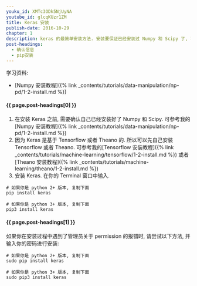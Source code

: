 ```yaml
---
youku_id: XMTc3ODk5NjUyNA
youtube_id: glcqKUzr1ZM
title: Keras 安装
publish-date: 2016-10-29
chapter: 1
description: keras 的最简单安装方法. 安装要保证已经安装过 Numpy 和 Scipy 了, 不然会安装不成功
post-headings:
  - 确认信息
  - pip安装
---
```


学习资料:
  * [Numpy 安装教程]({% link _contents/tutorials/data-manipulation/np-pd/1-2-install.md %})

<h4 class="tut-h4-pad" id="{{ page.post-headings[0] }}">{{ page.post-headings[0] }}</h4>

1. 在安装 Keras 之前, 需要确认自己已经安装好了 Numpy 和 Scipy. 可参考我的 [Numpy 安装教程]({% link _contents/tutorials/data-manipulation/np-pd/1-2-install.md %})
2. 因为 Keras 是基于 Tensorflow 或者 Theano 的. 所以可以先自己安装 Tensorflow 或者 Theano. 可参考我的[Tensorflow 安装教程]({% link _contents/tutorials/machine-learning/tensorflow/1-2-install.md %}) 或者 [Theano 安装教程]({% link _contents/tutorials/machine-learning/theano/1-2-install.md %})
3. 安装 Keras. 在你的 Terminal 窗口中输入.

```shell
# 如果你是 python 2+ 版本, 复制下面
pip install keras

# 如果你是 python 3+ 版本, 复制下面
pip3 install keras
```

<h4 class="tut-h4-pad" id="{{ page.post-headings[1] }}">{{ page.post-headings[1] }}</h4>

如果你在安装过程中遇到了管理员关于 permission 的报错时, 请尝试以下方法, 并输入你的密码进行安装:

```shell
# 如果你是 python 2+ 版本, 复制下面
sudo pip install keras

# 如果你是 python 3+ 版本, 复制下面
sudo pip3 install keras
```
